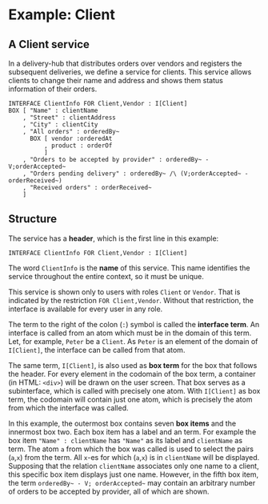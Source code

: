 # Example: Client

## A Client service

In a delivery-hub that distributes orders over vendors and registers the subsequent deliveries, we define a service for clients. This service allows clients to change their name and address and shows them status information of their orders.

```text
INTERFACE ClientInfo FOR Client,Vendor : I[Client]
BOX [ "Name" : clientName
    , "Street" : clientAddress
    , "City" : clientCity
    , "All orders" : orderedBy~
      BOX [ vendor :orderedAt
          , product : orderOf
          ]
    , "Orders to be accepted by provider" : orderedBy~ - V;orderAccepted~
    , "Orders pending delivery" : orderedBy~ /\ (V;orderAccepted~ - orderReceived~)
    , "Received orders" : orderReceived~
    ]
```

## Structure

The service has a **header**, which is the first line in this example:

```text
INTERFACE ClientInfo FOR Client,Vendor : I[Client]
```

The word `ClientInfo` is the **name** of this service. This name identifies the service throughout the entire context, so it must be unique.

This service is shown only to users with roles `Client` or `Vendor`. That is indicated by the restriction `FOR Client,Vendor`. Without that restriction, the interface is available for every user in any role.

The term to the right of the colon \(`:`\) symbol is called the **interface term**. An interface is called from an atom which must be in the domain of this term. Let, for example, `Peter` be a `Client`. As `Peter` is an element of the domain of `I[Client]`, the interface can be called from that atom.

The same term, `I[Client]`, is also used as **box term** for the box that follows the header. For every element in the codomain of the box term, a container \(in HTML: `<div>`\) will be drawn on the user screen. That box serves as a subinterface, which is called with precisely one atom. With `I[Client]` as box term, the codomain will contain just one atom, which is precisely the atom from which the interface was called.

In this example, the outermost box contains seven **box items** and the innermost box two. Each box item has a label and an term. For example the box item `"Name" : clientName` has `"Name"` as its label and `clientName` as term. The atom `a` from which the box was called is used to select the pairs \(`a`,`x`\) from the term. All `x`-es for which \(`a`,`x`\) is in `clientName` will be displayed. Supposing that the relation `clientName` associates only one name to a client, this specific box item displays just one name. However, in the fifth box item, the term `orderedBy~ - V; orderAccepted~` may contain an arbitrary number of orders to be accepted by provider, all of which are shown.

